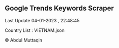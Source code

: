 

## Google Trends Keywords Scraper 
 
Last Update 04-01-2023 , 22:48:45

Country List :
VIETNAM.json



© Abdul Muttaqin 

